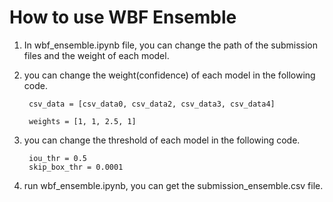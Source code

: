 # How to use WBF Ensemble

1. In wbf_ensemble.ipynb file, you can change the path of the submission files and the weight of each model.

2. you can change the weight(confidence) of each model in the following code.

   ```
    csv_data = [csv_data0, csv_data2, csv_data3, csv_data4]

    weights = [1, 1, 2.5, 1]
   ```

3. you can change the threshold of each model in the following code.

   ```
    iou_thr = 0.5
    skip_box_thr = 0.0001
   ```

4. run wbf_ensemble.ipynb, you can get the submission_ensemble.csv file.